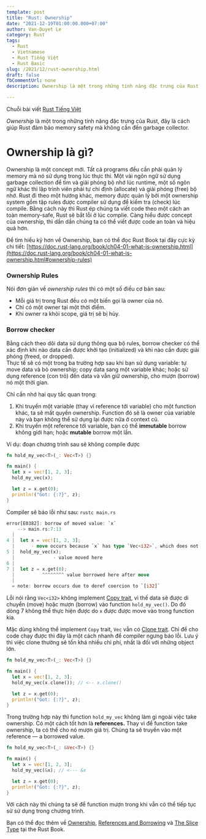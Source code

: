 ```yaml
---
template: post
title: "Rust: Ownership"
date: "2021-12-19T01:00:00.000+07:00"
author: Van-Duyet Le
category: Rust
tags:
  - Rust
  - Vietnamese
  - Rust Tiếng Việt
  - Rust Basic
slug: /2021/12/rust-ownership.html
draft: false
fbCommentUrl: none
description: Ownership là một trong những tính năng đặc trưng của Rust, đây là cách giúp Rust đảm bảo memory safety mà không cần đến garbage collector.

---
```


<div class="noti">Chuỗi bài viết <a href="/tag/rust-tiếng-việt/">Rust Tiếng Việt</a></div>

*Ownership* là một trong những tính năng đặc trưng của Rust, đây là cách giúp Rust đảm bảo memory safety mà không cần đến garbage collector.

# Ownership là gì?

Ownership là một concept mới. Tất cả programs đều cần phải quản lý 
memory mà nó sử dụng trong lúc thực thi. Một vài ngôn ngữ sử dụng 
garbage collection để tìm và giải phóng bộ nhớ lúc runtime, một số 
ngôn ngữ khác thì lập trình viên phải tự chi định (allocate) và giải 
phóng (free) bộ nhớ. Rust đi theo một hướng khác, memory được quản lý 
bởi một ownership system gồm tập rules được compiler sử dụng để kiểm 
tra (check) lúc compile. Bằng cách này thì Rust ép chúng ta viết code theo một 
cách an toàn memory-safe, Rust sẽ bắt lỗi ở lúc complie.
Càng hiểu được concept của ownership, thì dần 
dần chúng ta có thể viết được code an toàn và hiệu quả hơn. 

Để tìm hiểu kỹ hơn về Ownership, bạn có thể đọc Rust Book tại 
đây cực kỳ chi tiết: 
[https://doc.rust-lang.org/book/ch04-01-what-is-ownership.html](https://doc.rust-lang.org/book/ch04-01-what-is-ownership.html#ownership-rules)

### Ownership Rules

Nói đơn giản về *ownership rules* thì có một số điều cơ bản sau:

- Mỗi giá trị trong Rust đều có một biến gọi là owner của nó.
- Chỉ có một owner tại một thời điểm.
- Khi owner ra khỏi scope, giá trị sẽ bị hủy.

### Borrow checker

Bằng cách theo dõi data sử dụng thông qua bộ rules, 
borrow checker có thể xác định khi nào data cần được khởi tạo 
(initialized) và khi nào cần được giải phóng (freed, or dropped).  
Thực tế sẽ có một trong ba trường hợp sau khi bạn sử dụng variable: 
tự move data và bỏ ownership; copy data sang một variable khác; 
hoặc sử dụng reference (con trỏ) đến data và vẫn giữ ownership, 
cho mượn (borrow) nó một thời gian.

Chỉ cần nhớ hai quy tắc quan trọng:

1. Khi truyền một variable (thay vì reference tới variable) cho một function khác, ta sẽ mất quyền ownership. Function đó sẽ là owner của variable này và bạn không thể sử dụng lại được nữa ở context cũ.
2. Khi truyền một reference tới variable, bạn có thể **immutable** borrow không giới hạn; hoặc **mutable** borrow một lần.

Ví dụ: đoạn chương trình sau sẽ không compile được

```rust
fn hold_my_vec<T>(_: Vec<T>) {}

fn main() {
  let x = vec![1, 2, 3];
  hold_my_vec(x);

  let z = x.get(0);
  println!("Got: {:?}", z);
}
```

Compiler sẽ báo lỗi như sau: `rustc main.rs`

```rust
error[E0382]: borrow of moved value: `x`
    --> main.rs:7:13
  |
4 |  let x = vec![1, 2, 3];
  |      - move occurs because `x` has type `Vec<i32>`, which does not implement the `Copy` trait
5 |  hold_my_vec(x);
  |              - value moved here
6 |
7 |  let z = x.get(0);
  |          ^^^^^^^^ value borrowed here after move
  |
  = note: borrow occurs due to deref coercion to `[i32]`
```

Lỗi nói rằng `Vec<i32>` không implement 
[Copy trait](https://doc.rust-lang.org/std/marker/trait.Copy.html), 
vì thế data sẽ được di chuyển (move) hoặc mượn (borrow) vào function 
`hold_my_vec()`. Do đó dòng 7 không thể thực hiện được do `x` được 
được move vào trong function kia.

Mặc dùng không thể implement `Copy` trait, `Vec` vẫn có 
[Clone trait](https://doc.rust-lang.org/core/clone/trait.Clone.html). 
Chỉ để cho code chạy được thì đây là một cách nhanh để compiler ngưng báo lỗi. 
Lưu ý thì việc clone thường sẽ tốn khá nhiều chi phí, nhất là đối với những object lớn. 

```rust
fn hold_my_vec<T>(_: Vec<T>) {}

fn main() {
  let x = vec![1, 2, 3];
  hold_my_vec(x.clone()); // <-- x.clone()

  let z = x.get(0);
  println!("Got: {:?}", z);
}
```

Trong trường hợp này thì function `hold_my_vec` không làm gì ngoài 
việc take ownership. Có một cách tốt hơn là **references.** Thay vì 
để function take ownership, ta có thể cho nó mượn giá trị. 
Chúng ta sẽ truyền vào một reference — a borrowed value. 

```rust
fn hold_my_vec<T>(_: &Vec<T>) {}

fn main() {
  let x = vec![1, 2, 3];
  hold_my_vec(&x); // <--- &x

  let z = x.get(0);
  println!("Got: {:?}", z);
}
```

Với cách này thì chúng ta sẽ để function mượn trong khi 
vẫn có thể tiếp tục sử sử dụng trong chương trình.

Bạn có thể đọc thêm về [Ownership](https://doc.rust-lang.org/book/ch04-01-what-is-ownership.html), 
[References and Borrowing](https://doc.rust-lang.org/book/ch04-02-references-and-borrowing.html#references-and-borrowing) và 
[The Slice Type](https://doc.rust-lang.org/book/ch04-03-slices.html#the-slice-type) tại the Rust Book.

